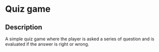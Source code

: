 # Quiz game

## Description
A simple quiz game where the player is asked a series of question and is evaluated if the answer is right or wrong.